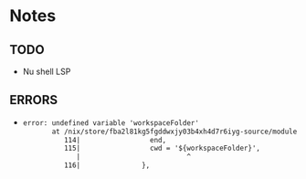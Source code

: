 # Notes

## TODO

- Nu shell LSP

## ERRORS

- ```txt
  error: undefined variable 'workspaceFolder'
         at /nix/store/fba2l81kg5fgddwxjy03b4xh4d7r6iyg-source/modules/dap/default.nix:115:26:
            114|                 end,
            115|                 cwd = '${workspaceFolder}',
               |                          ^
            116|               },
  ```
